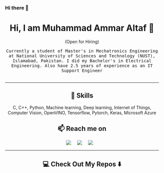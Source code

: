 ### Hi there 👋

<!--
**mammaraltaf/mammaraltaf** is a ✨ _special_ ✨ repository because its `README.md` (this file) appears on your GitHub profile.

Here are some ideas to get you started:

- 🔭 I’m currently working on ...
- 🌱 I’m currently learning ...
- 👯 I’m looking to collaborate on ...
- 🤔 I’m looking for help with ...
- 💬 Ask me about ...
- 📫 How to reach me: ...
- 😄 Pronouns: ...
- ⚡ Fun fact: ...
-->
<h1 align="center">Hi, I am Muhammad Ammar Altaf 👋 </h1>

<p align="center"> (Open for Hiring)</p>

<p align="center">
  <samp>Currently a student of Master's in Mechatronics Engineering at National University of Sciences and Technology (NUST), Islamabad, Pakistan. I did my Bachelor's in Electrical Engineering. Also have 2.5 years of experience as an IT Support Engineer
  </samp>
  <br> <br>
</p>

<hr>

<h2 align="center"> 🔭 Skills</h2>
<p align="center">
  C, C++, Python, Machine learning, Deep learning, Internet of Things, Computer Vision, OpenVINO, Tensorflow, Pytorch, Keras, Microsoft Azure
</p>

<h2  align="center">📫 Reach me on</h2>
<p align="center">
  <a target="_blank"href="https://www.linkedin.com/in/muhammad-haris-a0861028/"><img src="https://img.shields.io/badge/linkedin-%230077B5.svg?&style=for-the-badge&logo=linkedin&logoColor=white" /></a>&nbsp;&nbsp;&nbsp;&nbsp;
  <a target="_blank"href="https://twitter.com/harisnilore"><img src="https://img.shields.io/badge/twitter-%231DA1F2.svg?&style=for-the-badge&logo=twitter&logoColor=white" /></a>&nbsp;&nbsp;&nbsp;&nbsp;
  <a href="mailto:haris.case@gmail.com?subject=Hello%20Ileri,%20From%20Github"><img src="https://img.shields.io/badge/gmail-%23D14836.svg?&style=for-the-badge&logo=gmail&logoColor=white" /></a>&nbsp;&nbsp;&nbsp;&nbsp;
</p>

<hr>

<h2  align="center">💻 Check Out My Repos ⬇️ </h2>
